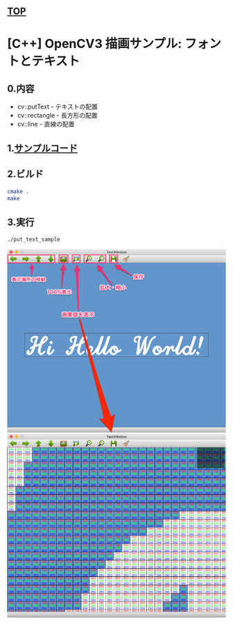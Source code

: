 [TOP](https://github.com/maemori/OpenCV3_Sample/)
----

# [C++] OpenCV3 描画サンプル: フォントとテキスト 

## 0.内容

* cv::putText - テキストの配置
* cv::rectangle - 長方形の配置
* cv::line - 直線の配置

## 1.[サンプルコード](./main.cpp)

## 2.ビルド

``` bash
cmake .
make
```

## 3.実行

``` bash
./put_text_sample
```

![実行結果イメージ](./etc/Execution_result/put_text_sample_01.png)
![実行結果イメージ](./etc/Execution_result/put_text_sample_02.png)
